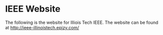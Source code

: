# IEEE Website

The following is the website for Illiois Tech IEEE. The website can be found at http://ieee-illinoistech.epizy.com/



